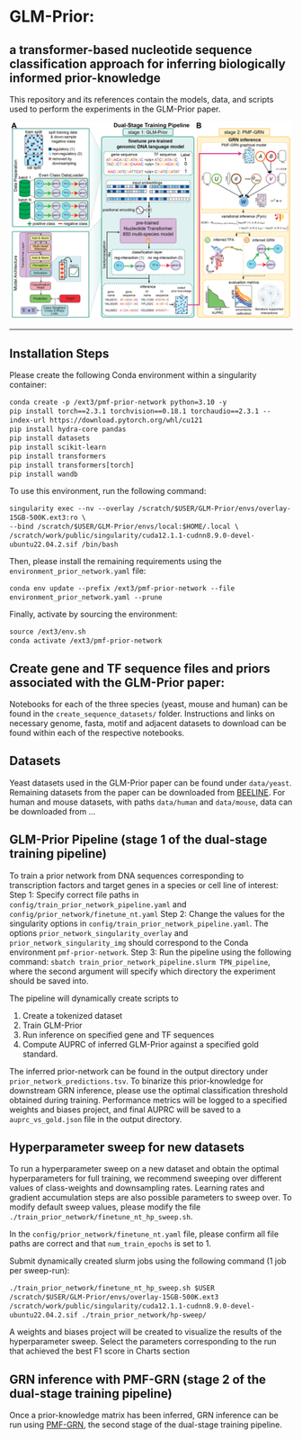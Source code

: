 # GLM-Prior: 
a transformer-based nucleotide sequence classification approach for inferring biologically informed prior-knowledge
-----------

This repository and its references contain the models, data, and scripts used to perform the experiments in the 
GLM-Prior paper.

![GLM-Prior](dual-stage-schematic.png)

------------
## Installation Steps
Please create the following Conda environment within a singularity container:
```
conda create -p /ext3/pmf-prior-network python=3.10 -y
pip install torch==2.3.1 torchvision==0.18.1 torchaudio==2.3.1 --index-url https://download.pytorch.org/whl/cu121
pip install hydra-core pandas
pip install datasets
pip install scikit-learn
pip install transformers
pip install transformers[torch]
pip install wandb
```

To use this environment, run the following command:
```
singularity exec --nv --overlay /scratch/$USER/GLM-Prior/envs/overlay-15GB-500K.ext3:ro \
--bind /scratch/$USER/GLM-Prior/envs/local:$HOME/.local \
/scratch/work/public/singularity/cuda12.1.1-cudnn8.9.0-devel-ubuntu22.04.2.sif /bin/bash
``` 

Then, please install the remaining requirements using the `environment_prior_network.yaml` file:
```
conda env update --prefix /ext3/pmf-prior-network --file environment_prior_network.yaml --prune
```

Finally, activate by sourcing the environment:
```
source /ext3/env.sh
conda activate /ext3/pmf-prior-network
```

## Create gene and TF sequence files and priors associated with the GLM-Prior paper:
Notebooks for each of the three species (yeast, mouse and human) can be found in the `create_sequence_datasets/` folder. 
Instructions and links on necessary genome, fasta, motif and adjacent datasets to download can be found within each of the respective notebooks.

## Datasets
Yeast datasets used in the GLM-Prior paper can be found under `data/yeast`. Remaining datasets from the paper can be downloaded from [BEELINE](https://zenodo.org/records/3701939).
For human and mouse datasets, with paths `data/human` and `data/mouse`, data can be downloaded from ...

## GLM-Prior Pipeline (stage 1 of the dual-stage training pipeline)
To train a prior network from DNA sequences corresponding to transcription factors and target genes in a species or cell line of interest:
Step 1: Specify correct file paths in `config/train_prior_network_pipeline.yaml` and `config/prior_network/finetune_nt.yaml`
Step 2: Change the values for the singularity options in `config/train_prior_network_pipeline.yaml`. The options `prior_network_singularity_overlay` and `prior_network_singularity_img` should correspond to the Conda environment `pmf-prior-network`.
Step 3: Run the pipeline using the following command: `sbatch train_prior_network_pipeline.slurm TPN_pipeline`, where the second argument will specify which directory the experiment should be saved into.

The pipeline will dynamically create scripts to 
1. Create a tokenized dataset
2. Train GLM-Prior
3. Run inference on specified gene and TF sequences
4. Compute AUPRC of inferred GLM-Prior against a specified gold standard.

The inferred prior-network can be found in the output directory under `prior_network_predictions.tsv`. To binarize this prior-knowledge for downstream GRN inference, please use the optimal classification threshold obtained during training. Performance metrics will be logged to a specified weights and biases project, and final AUPRC will be saved to a `auprc_vs_gold.json` file in the output directory.

## Hyperparameter sweep for new datasets
To run a hyperparameter sweep on a new dataset and obtain the optimal hyperparameters for full training, we recommend sweeping over different values of class-weights and downsampling rates. Learning rates and gradient accumulation steps are also possible parameters to sweep over. To modify default sweep values, please modify the file `./train_prior_network/finetune_nt_hp_sweep.sh`. 

In the `config/prior_network/finetune_nt.yaml` file, please confirm all file paths are correct and that `num_train_epochs` is set to 1.

Submit dynamically created slurm jobs using the following command (1 job per sweep-run):

```
./train_prior_network/finetune_nt_hp_sweep.sh $USER /scratch/$USER/GLM-Prior/envs/overlay-15GB-500K.ext3 /scratch/work/public/singularity/cuda12.1.1-cudnn8.9.0-devel-ubuntu22.04.2.sif ./train_prior_network/hp-sweep/
```

A weights and biases project will be created to visualize the results of the hyperparameter sweep. Select the parameters corresponding to the run that achieved the best F1 score in Charts section

## GRN inference with PMF-GRN (stage 2 of the dual-stage training pipeline)

Once a prior-knowledge matrix has been inferred, GRN inference can be run using [PMF-GRN](https://github.com/nyu-dl/pmf-grn), the second stage of the dual-stage training pipeline. 

